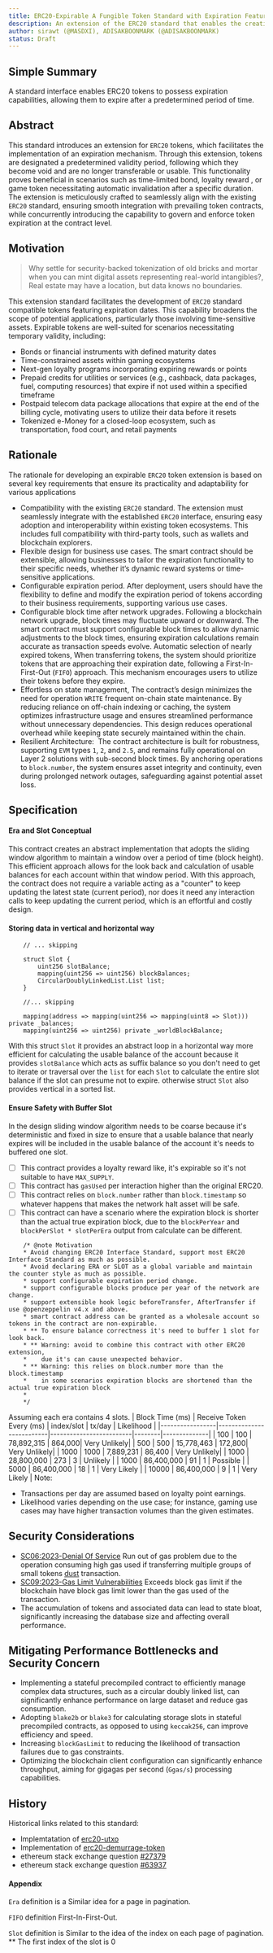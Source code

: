 ```yaml
---
title: ERC20-Expirable A Fungible Token Standard with Expiration Feature
description: An extension of the ERC20 standard that enables the creation of fungible tokens with configurable expiration features, allowing for time-sensitive use cases.
author: sirawt (@MASDXI), ADISAKBOONMARK (@ADISAKBOONMARK)
status: Draft
---
```


## Simple Summary

A standard interface enables ERC20 tokens to possess expiration capabilities, allowing them to expire after a predetermined period of time.

## Abstract

This standard introduces an extension for `ERC20` tokens, which facilitates the implementation of an expiration mechanism. Through this extension, tokens are designated a predetermined validity period, following which they become void and are no longer transferable or usable. This functionality proves beneficial in scenarios such as time-limited bond, loyalty reward , or game token necessitating automatic invalidation after a specific duration. The extension is meticulously crafted to seamlessly align with the existing `ERC20` standard, ensuring smooth integration with prevailing token contracts, while concurrently introducing the capability to govern and enforce token expiration at the contract level.

## Motivation

> Why settle for security-backed tokenization of old bricks and mortar when you can mint digital assets representing real-world intangibles?, Real estate may have a location, but data knows no boundaries.

This extension standard facilitates the development of `ERC20` standard compatible tokens featuring expiration dates. This capability broadens the scope of potential applications, particularly those involving time-sensitive assets. Expirable tokens are well-suited for scenarios necessitating temporary validity, including:

- Bonds or financial instruments with defined maturity dates
- Time-constrained assets within gaming ecosystems
- Next-gen loyalty programs incorporating expiring rewards or points
- Prepaid credits for utilities or services (e.g., cashback, data packages, fuel, computing  resources) that expire if not used within a specified timeframe
- Postpaid telecom data package allocations that expire at the end of the billing cycle, motivating users to utilize their data before it resets
- Tokenized e-Money for a closed-loop ecosystem, such as transportation, food court, and retail payments


## Rationale

The rationale for developing an expirable `ERC20` token extension is based on several key requirements that ensure its practicality and adaptability for various applications

- Compatibility with the existing `ERC20` standard. The extension must seamlessly integrate with the established `ERC20` interface, ensuring easy adoption and interoperability within existing token ecosystems. This includes full compatibility with third-party tools, such as wallets and blockchain explorers.
- Flexible design for business use cases. The smart contract should be extensible, allowing businesses to tailor the expiration functionality to their specific needs, whether it’s dynamic reward systems or time-sensitive applications.
- Configurable expiration period. After deployment, users should have the flexibility to define and modify the expiration period of tokens according to their business requirements, supporting various use cases.
- Configurable block time after network upgrades. Following a blockchain network upgrade, block times may fluctuate upward or downward. The smart contract must support configurable block times to allow dynamic adjustments to the block times, ensuring expiration calculations remain accurate as transaction speeds evolve.
Automatic selection of nearly expired tokens, When transferring tokens, the system should prioritize tokens that are approaching their expiration date, following a First-In-First-Out (`FIFO`) approach. This mechanism encourages users to utilize their tokens before they expire.
- Effortless on state management, The contract’s design minimizes the need for operation `WRITE` frequent on-chain state maintenance. By reducing reliance on off-chain indexing or caching, the system optimizes infrastructure usage and ensures streamlined performance without unnecessary dependencies. This design reduces operational overhead while keeping state securely maintained within the chain.
- Resilient Architecture:  The contract architecture is built for robustness, supporting `EVM` types `1`, `2`, and `2.5`, and remains fully operational on Layer 2 solutions with sub-second block times. By anchoring operations to `block.number`, the system ensures asset integrity and continuity, even during prolonged network outages, safeguarding against potential asset loss.

## Specification


#### Era and Slot Conceptual

This contract creates an abstract implementation that adopts the sliding window algorithm to maintain a window over a period of time (block height). This efficient approach allows for the look back and calculation of usable balances for each account within that window period. With this approach, the contract does not require a variable acting as a "counter" to keep updating the latest state (current period), nor does it need any interaction calls to keep updating the current period, which is an effortful and costly design.


#### Storing data in vertical and horizontal way
```solidity
    // ... skipping

    struct Slot {
        uint256 slotBalance;
        mapping(uint256 => uint256) blockBalances;
        CircularDoublyLinkedList.List list;
    }

    //... skipping

    mapping(address => mapping(uint256 => mapping(uint8 => Slot))) private _balances;
    mapping(uint256 => uint256) private _worldBlockBalance;
```

With this struct `Slot` it provides an abstract loop in a horizontal way more efficient for calculating the usable balance of the account because it provides `slotBalance` which acts as suffix balance so you don't need to get to iterate or traversal over the `list` for each `Slot` to calculate the entire slot balance if the slot can presume not to expire. otherwise struct `Slot` also provides vertical in a sorted list.

#### Ensure Safety with Buffer Slot

In the design sliding window algorithm needs to be coarse because it's deterministic and fixed in size to ensure that a usable balance that nearly expires will be included in the usable balance of the account it's needs to buffered one slot.

- [ ] This contract provides a loyalty reward like, it's expirable so it's not suitable to have `MAX_SUPPLY`.
- [ ] This contract has `gasUsed` per interaction higher than the original ERC20.
- [ ] This contract relies on `block.number` rather than `block.timestamp` so whatever happens that makes the network halt asset will be safe.
- [ ] This contract can have a scenario where the expiration block is shorter than the actual true expiration block, due to the `blockPerYear` and `blockPerSlot * slotPerEra` output from calculate can be different.

```text
    /* @note Motivation
    * Avoid changing ERC20 Interface Standard, support most ERC20 Interface Standard as much as possible.
    * Avoid declaring ERA or SLOT as a global variable and maintain the counter style as much as possible.
    * support configurable expiration period change.
    * support configurable blocks produce per year of the network are change.
    * support extensible hook logic beforeTransfer, AfterTransfer if use @openzeppelin v4.x and above.
    * smart contract address can be granted as a wholesale account so tokens in the contract are non-expirable.
    * ** To ensure balance correctness it's need to buffer 1 slot for look back.
    * ** Warning: avoid to combine this contract with other ERC20 extension,
    *    due it's can cause unexpected behavior.
    * ** Warning: this relies on block.number more than the block.timestamp
    *    in some scenarios expiration blocks are shortened than the actual true expiration block
    *
    */
```

Assuming each era contains 4 slots.
| Block Time (ms) | Receive Token Every (ms) | index/slot | tx/day | Likelihood |
|-----------------|--------------------------|-------------------------|--------|--------------|
| 100 | 100 | 78,892,315 | 864,000| Very Unlikely|
| 500 | 500 | 15,778,463 | 172,800| Very Unlikely|
| 1000 | 1000 | 7,889,231 | 86,400 | Very Unlikely|
| 1000 | 28,800,000 | 273 | 3 | Unlikely |
| 1000 | 86,400,000 | 91 | 1 | Possible |
| 5000 | 86,400,000 | 18 | 1 | Very Likely |
| 10000 | 86,400,000 | 9 | 1 | Very Likely |
Note:
- Transactions per day are assumed based on loyalty point earnings.
- Likelihood varies depending on the use case; for instance, gaming use cases may have higher transaction volumes than the given estimates.

## Security Considerations

- [SC06:2023-Denial Of Service](https://owasp.org/www-project-smart-contract-top-10/2023/en/src/SC06-denial-of-service-attacks.html) Run out of gas problem due to the operation consuming high gas used if transferring multiple groups of small tokens [dust](https://www.investopedia.com/terms/b/bitcoin-dust.asp) transaction.
- [SC09:2023-Gas Limit Vulnerabilities](https://owasp.org/www-project-smart-contract-top-10/2023/en/src/SC09-gas-limit-vulnerabilities.html) Exceeds block gas limit if the blockchain have block gas limit lower than the gas used of the transaction.
- The accumulation of tokens and associated data can lead to state bloat, significantly increasing the database size and affecting overall performance.

## Mitigating Performance Bottlenecks and Security Concern

- Implementing a stateful precompiled contract to efficiently manage complex data structures, such as a circular doubly linked list, can significantly enhance performance on large dataset and reduce gas consumption.
- Adopting `blake2b` or `blake3` for calculating storage slots in stateful precompiled contracts, as opposed to using `keccak256`, can improve efficiency and speed.
- Increasing `blockGasLimit` to reducing the likelihood of transaction failures due to gas constraints.
- Optimizing the blockchain client configuration can significantly enhance throughput, aiming for gigagas per second (`Ggas/s`) processing capabilities.

## History

Historical links related to this standard:  
- Implemtatation of [erc20-utxo](https://sirawt.medium.com/erc20exp-da3904e912b2)
- Implementation of [erc20-demurrage-token](https://github.com/nolash/erc20-demurrage-token)
- ethereum stack exchange question [#27379](https://ethereum.stackexchange.com/questions/27379/is-it-possible-to-create-an-expiring-ephemeral-erc-20-token)  
- ethereum stack exchange question [#63937](https://ethereum.stackexchange.com/questions/63937/erc20-token-with-expiration-date)

#### Appendix

`Era` definition is a Similar idea for a page in pagination.

`FIFO` definition First-In-First-Out.

`Slot` definition is Similar to the idea of the index on each page of pagination.  
\*\* The first index of the slot is 0
